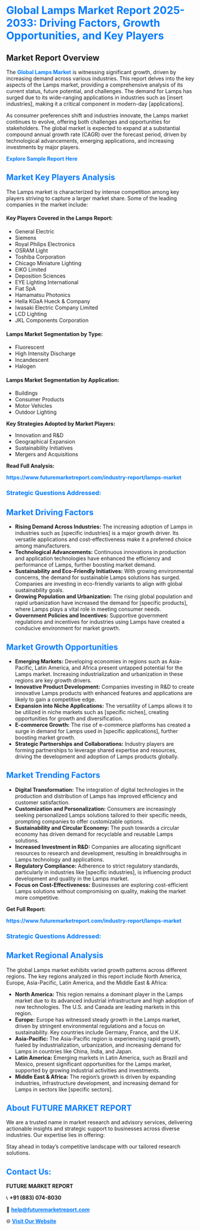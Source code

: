 <h1 style="color: #007BFF;">Global Lamps Market Report 2025-2033: Driving Factors, Growth Opportunities, and Key Players</h1>

<section id="overview">
<h2>Market Report Overview</h2>
<p>The <a href="https://www.futuremarketreport.com/industry-report/lamps-market" style="color: #007BFF; text-decoration: none;"><strong>Global Lamps Market</strong></a> is witnessing significant growth, driven by increasing demand across various industries. This report delves into the key aspects of the Lamps market, providing a comprehensive analysis of its current status, future potential, and challenges. The demand for Lamps has surged due to its wide-ranging applications in industries such as [insert industries], making it a critical component in modern-day [applications].</p>
<p>As consumer preferences shift and industries innovate, the Lamps market continues to evolve, offering both challenges and opportunities for stakeholders. The global market is expected to expand at a substantial compound annual growth rate (CAGR) over the forecast period, driven by technological advancements, emerging applications, and increasing investments by major players.</p>
</section>

<section id="overview">
<p><a href="https://www.futuremarketreport.com/request-sample/reportId=33170" style="color: #007BFF; text-decoration: none;"><strong>Explore Sample Report Here</strong></a></p>
</section>

<section id="key-players">
<h2 style="color: #007BFF;">Market Key Players Analysis</h2>
<p>The Lamps market is characterized by intense competition among key players striving to capture a larger market share. Some of the leading companies in the market include:</p>
<h4>Key Players Covered in the Lamps Report:</h4>
<ul><li>General Electric</li><li>Siemens</li><li>Royal Philips Electronics</li><li>OSRAM Light</li><li>Toshiba Corporation</li><li>Chicago Miniature Lighting</li><li>EiKO Limited</li><li>Deposition Sciences</li><li>EYE Lighting International</li><li>Fiat SpA</li><li>Hamamatsu Photonics</li><li>Hella KGaA Hueck &amp; Company</li><li>Iwasaki Electric Company Limited</li><li>LCD Lighting</li><li>JKL Components Corporation</li></ul>
<h4>Lamps Market Segmentation by Type:</h4>
<ul><li>Fluorescent</li><li>High Intensity Discharge</li><li>Incandescent</li><li>Halogen</li></ul>

<h4>Lamps Market Segmentation by Application:</h4>
<ul><li>Buildings</li><li>Consumer Products</li><li>Motor Vehicles</li><li>Outdoor Lighting</li></ul>
<p><strong>Key Strategies Adopted by Market Players:</strong></p>
<ul>
<li>Innovation and R&D</li>
<li>Geographical Expansion</li>
<li>Sustainability Initiatives</li>
<li>Mergers and Acquisitions</li>
</ul>
</section>

<section>
<p><strong>Read Full Analysis: </strong></p><a href="https://www.futuremarketreport.com/industry-report/lamps-market" style="color: #007BFF; text-decoration: none;"><strong>https://www.futuremarketreport.com/industry-report/lamps-market</strong></a>
<h3 style="color: #007BFF;">Strategic Questions Addressed:</h3>
</section>

<section id="driving-factors">
<h2 style="color: #007BFF;">Market Driving Factors</h2>
<ul>
<li><strong>Rising Demand Across Industries:</strong> The increasing adoption of Lamps in industries such as [specific industries] is a major growth driver. Its versatile applications and cost-effectiveness make it a preferred choice among manufacturers.</li>
<li><strong>Technological Advancements:</strong> Continuous innovations in production and application technologies have enhanced the efficiency and performance of Lamps, further boosting market demand.</li>
<li><strong>Sustainability and Eco-Friendly Initiatives:</strong> With growing environmental concerns, the demand for sustainable Lamps solutions has surged. Companies are investing in eco-friendly variants to align with global sustainability goals.</li>
<li><strong>Growing Population and Urbanization:</strong> The rising global population and rapid urbanization have increased the demand for [specific products], where Lamps plays a vital role in meeting consumer needs.</li>
<li><strong>Government Policies and Incentives:</strong> Supportive government regulations and incentives for industries using Lamps have created a conducive environment for market growth.</li>
</ul>
</section>

<section id="growth-opportunities">
<h2 style="color: #007BFF;">Market Growth Opportunities</h2>
<ul>
<li><strong>Emerging Markets:</strong> Developing economies in regions such as Asia-Pacific, Latin America, and Africa present untapped potential for the Lamps market. Increasing industrialization and urbanization in these regions are key growth drivers.</li>
<li><strong>Innovative Product Development:</strong> Companies investing in R&D to create innovative Lamps products with enhanced features and applications are likely to gain a competitive edge.</li>
<li><strong>Expansion into Niche Applications:</strong> The versatility of Lamps allows it to be utilized in niche markets such as [specific niches], creating opportunities for growth and diversification.</li>
<li><strong>E-commerce Growth:</strong> The rise of e-commerce platforms has created a surge in demand for Lamps used in [specific applications], further boosting market growth.</li>
<li><strong>Strategic Partnerships and Collaborations:</strong> Industry players are forming partnerships to leverage shared expertise and resources, driving the development and adoption of Lamps products globally.</li>
</ul>
</section>

<section id="trending-factors">
<h2 style="color: #007BFF;">Market Trending Factors</h2>
<ul>
<li><strong>Digital Transformation:</strong> The integration of digital technologies in the production and distribution of Lamps has improved efficiency and customer satisfaction.</li>
<li><strong>Customization and Personalization:</strong> Consumers are increasingly seeking personalized Lamps solutions tailored to their specific needs, prompting companies to offer customizable options.</li>
<li><strong>Sustainability and Circular Economy:</strong> The push towards a circular economy has driven demand for recyclable and reusable Lamps solutions.</li>
<li><strong>Increased Investment in R&D:</strong> Companies are allocating significant resources to research and development, resulting in breakthroughs in Lamps technology and applications.</li>
<li><strong>Regulatory Compliance:</strong> Adherence to strict regulatory standards, particularly in industries like [specific industries], is influencing product development and quality in the Lamps market.</li>
<li><strong>Focus on Cost-Effectiveness:</strong> Businesses are exploring cost-efficient Lamps solutions without compromising on quality, making the market more competitive.</li>
</ul>
</section>

<section>
<p><strong>Get Full Report: </strong></p><a href="https://www.futuremarketreport.com/industry-report/lamps-market" style="color: #007BFF; text-decoration: none;"><strong>https://www.futuremarketreport.com/industry-report/lamps-market</strong></a>
<h3 style="color: #007BFF;">Strategic Questions Addressed:</h3>
</section>


<section id="regional-analysis">
<h2 style="color: #007BFF;">Market Regional Analysis</h2>
<p>The global Lamps market exhibits varied growth patterns across different regions. The key regions analyzed in this report include North America, Europe, Asia-Pacific, Latin America, and the Middle East & Africa:</p>
<ul>
<li><strong>North America:</strong> This region remains a dominant player in the Lamps market due to its advanced industrial infrastructure and high adoption of new technologies. The U.S. and Canada are leading markets in this region.</li>
<li><strong>Europe:</strong> Europe has witnessed steady growth in the Lamps market, driven by stringent environmental regulations and a focus on sustainability. Key countries include Germany, France, and the U.K.</li>
<li><strong>Asia-Pacific:</strong> The Asia-Pacific region is experiencing rapid growth, fueled by industrialization, urbanization, and increasing demand for Lamps in countries like China, India, and Japan.</li>
<li><strong>Latin America:</strong> Emerging markets in Latin America, such as Brazil and Mexico, present significant opportunities for the Lamps market, supported by growing industrial activities and investments.</li>
<li><strong>Middle East & Africa:</strong> The region’s growth is driven by expanding industries, infrastructure development, and increasing demand for Lamps in sectors like [specific sectors].</li>
</ul>
</section>

<footer>
<h2 style="color: #007BFF;">About FUTURE MARKET REPORT</h2>
<p>We are a trusted name in market research and advisory services, delivering actionable insights and strategic support to businesses across diverse industries. Our expertise lies in offering:</p>

<p>Stay ahead in today’s competitive landscape with our tailored research solutions.</p>

<h2 style="color: #007BFF;">Contact Us:</h2>
<p><strong>FUTURE MARKET REPORT</strong></p>
<p>📞 <strong>+91 (883) 074-8030</strong></p>
<p>📧 <strong><a href="mailto:help@futuremarketreport.com" style="color: #007BFF;">help@futuremarketreport.com</a></strong></p>
<p>🌐 <strong><a href="https://www.futuremarketreport.com/" style="color: #007BFF;">Visit Our Website</a></strong></p>
</footer>